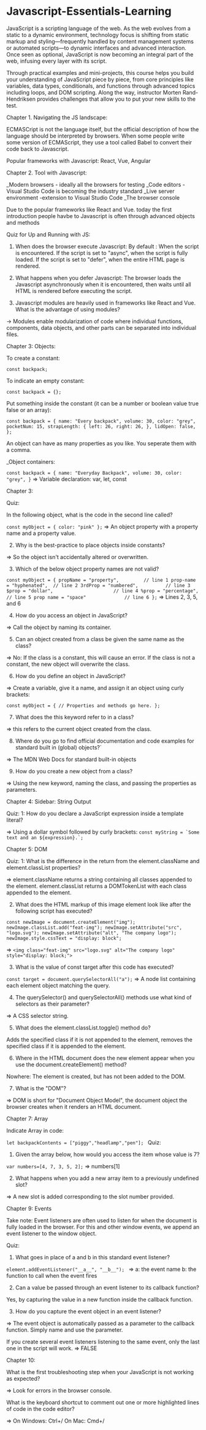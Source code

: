 # Javascript-Essentials-Learning
JavaScript is a scripting language of the web. As the web evolves from a static to a dynamic environment, technology focus is shifting from static markup and styling—frequently handled by content management systems or automated scripts—to dynamic interfaces and advanced interaction. Once seen as optional, JavaScript is now becoming an integral part of the web, infusing every layer with its script. 
 
Through practical examples and mini-projects, this course helps you build your understanding of JavaScript piece by piece, from core principles like variables, data types, conditionals, and functions through advanced topics including loops, and DOM scripting. Along the way, instructor Morten Rand-Hendriksen provides challenges that allow you to put your new skills to the test.

Chapter 1. Navigating the JS landscape:

ECMASCript is not the language itself, but the official description of how the language should be interpreted by browsers.
When some people write some version of ECMAScript, they use a tool called Babel to convert their code back to Javascript.

Popular frameworks with Javascript: React, Vue, Angular

Chapter 2. Tool with Javascript:

_Modern browsers - ideally all the browsers for testing 
_Code editors - Visual Studio Code is becoming the industry standard
_Live server environment -extension to Visual Studio Code
_The browser console

Due to the popular frameworks like React and Vue. today the first introduction people havbe to Javascript is often through advanced objects and methods


Quiz for Up and Running with JS:

1. When does the browser execute Javascript:
By default : When the script is encountered. If the script is set to "async", when the script is fully loaded. If the script is set to "defer", when the entire HTML page is rendered.

2. What happens when you defer Javascript:
The browser loads the Javascript asynchronously when it is encountered, then waits until all HTML is rendered before executing the script.

3. Javascript modules are heavily used in frameworks like React and Vue. What is the advantage of using modules?

-> Modules enable modularization of code where individual functions, components, data objects, and other parts can be separated into individual files.

Chapter 3: Objects:

To create a constant: 

`const backpack;`

To indicate an empty constant:

`const backpack = {};`

Put something inside the constant (it can be a number or boolean value true false or an array):

`const backpack = {
name: "Every backpack",
volume: 30,
color: "grey",
pocketNum: 15,
strapLength: {
left: 26,
right: 26,
},
lidOpen: false,
};`

An object can have as many properties as you like. You seperate them with a comma.

_Object containers:

`const backpack = {
name: "Everyday Backpack",
volume: 30,
color: "grey",
}`
=> Variable declaration: var, let, const


Chapter 3:

Quiz:

In the following object, what is the code in the second line called?

`const myObject = {
    color: "pink"
};`
=> An object property with a property name and a property value.
   
2. Why is the best-practice to place objects inside constants?
   
=> So the object isn't accidentally altered or overwritten.
   
3. Which of the below object property names are not valid?

`const myObject = {
    propName = "property",         // line 1
    prop-name = "hyphenated",  // line 2
    3rdProp = "numbered",          // line 3
    $prop = "dollar",                      // line 4
    %prop = "percentage",           // line 5
    prop name = "space"              // line 6
};`
=> Lines 2, 3, 5, and 6
   
4. How do you access an object in JavaScript?
   
=> Call the object by naming its container.

5. Can an object created from a class be given the same name as the class?
   
=> No: If the class is a constant, this will cause an error. If the class is not a constant, the new object will overwrite the class.

6. How do you define an object in JavaScript?
   
=> Create a variable, give it a name, and assign it an object using curly brackets:

`const myObject = {
  // Properties and methods go here.
};`

7. What does the this keyword refer to in a class?
   
=> this refers to the current object created from the class.
   
8. Where do you go to find official documentation and code examples for standard built in (global) objects?`

=> The MDN Web Docs for standard built-in objects
   
   
9. How do you create a new object from a class?
   
=> Using the new keyword, naming the class, and passing the properties as parameters.

Chapter 4: Sidebar: String Output

Quiz: 1: How do you declare a JavaScript expression inside a template literal?
         
=> Using a dollar symbol followed by curly brackets:
   ``const myString = `Some text and an ${expression}.`;``
   
Chapter 5: DOM

Quiz: 1: What is the difference in the return from the element.className and element.classList properties?

=> element.className returns a string containing all classes appended to the element. element.classList returns a DOMTokenList with each class appended to the element.

2. What does the HTML markup of this image element look like after the following script has executed?

`const newImage = document.createElement("img");
newImage.classList.add("feat-img");
newImage.setAttribute("src", "logo.svg");
newImage.setAttribute("alt", "The company logo");
newImage.style.cssText = "display: block";`

=> `<img class="feat-img" src="logo.svg" alt="The company logo" style="display: block;">`

3. What is the value of const target after this code has executed? 

`const target = document.querySelectorAll("a");`
=> A node list containing each element object matching the query.

4. The querySelector() and querySelectorAll() methods use what kind of selectors as their parameter?

=> A CSS selector string.
   
5. What does the element.classList.toggle() method do?
   
Adds the specified class if it is not appended to the element, removes the specified class if it is appended to the element.

6. Where in the HTML document does the new element appear when you use the document.createElement() method?

Nowhere: The element is created, but has not been added to the DOM.

7. What is the "DOM"?
   
=> DOM is short for "Document Object Model", the document object the browser creates when it renders an HTML document.

Chapter 7: Array

Indicate Array in code:

`let backpackContents = ["piggy","headlamp","pen"];
`
Quiz:

1. Given the array below, how would you access the item whose value is 7?

` var numbers=[4, 7, 3, 5, 2];
`
=>  numbers[1]

2. What happens when you add a new array item to a previously undefined slot?

=> A new slot is added corresponding to the slot number provided.
   
Chapter 9: Events

Take note:
Event listeners are often used to listen for when the document is fully loaded in the browser. For this and other window events, we append an event listener to the window object.

Quiz:

1. What goes in place of a and b in this standard event listener?

`element.addEventListener("__a__", "__b__");
`
=> a: the event name b: the function to call when the event fires

2. Can a value be passed through an event listener to its callback function?
   
Yes, by capturing the value in a new function inside the callback function.

3. How do you capture the event object in an event listener?
   
=> The event object is automatically passed as a parameter to the callback function. Simply name and use the parameter.

If you create several event listeners listening to the same event, only the last one in the script will work.
=> FALSE

   
Chapter 10: 


What is the first troubleshooting step when your JavaScript is not working as expected?

=> Look for errors in the browser console.
   
What is the keyboard shortcut to comment out one or more highlighted lines of code in the code editor?

=> On Windows: Ctrl+/ On Mac: Cmd+/
   
   



   


